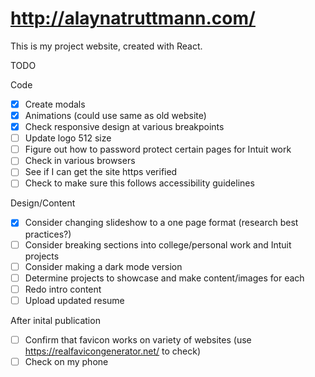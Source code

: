 # http://alaynatruttmann.com/

This is my project website, created with React.

TODO

Code

- [x] Create modals
- [x] Animations (could use same as old website)
- [x] Check responsive design at various breakpoints
- [ ] Update logo 512 size
- [ ] Figure out how to password protect certain pages for Intuit work
- [ ] Check in various browsers
- [ ] See if I can get the site https verified
- [ ] Check to make sure this follows accessibility guidelines

Design/Content

- [x] Consider changing slideshow to a one page format (research best practices?)
- [ ] Consider breaking sections into college/personal work and Intuit projects
- [ ] Consider making a dark mode version
- [ ] Determine projects to showcase and make content/images for each
- [ ] Redo intro content
- [ ] Upload updated resume

After inital publication

- [ ] Confirm that favicon works on variety of websites (use https://realfavicongenerator.net/ to check)
- [ ] Check on my phone

